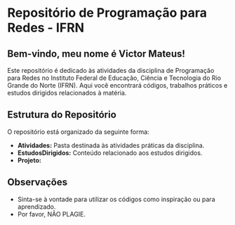 # Repositório de Programação para Redes - IFRN

## Bem-vindo, meu nome é Victor Mateus!

Este repositório é dedicado às atividades da disciplina de Programação para Redes no Instituto Federal de Educação, Ciência e Tecnologia do Rio Grande do Norte (IFRN). Aqui você encontrará códigos, trabalhos práticos e estudos dirigidos relacionados à matéria.

## Estrutura do Repositório

O repositório está organizado da seguinte forma:

- **Atividades:** Pasta destinada às atividades práticas da disciplina.
- **EstudosDirigidos:** Conteúdo relacionado aos estudos dirigidos.
-  **Projeto:** 
## Observações
- Sinta-se à vontade para utilizar os códigos como inspiração ou para aprendizado.
- Por favor, NÃO PLAGIE.
